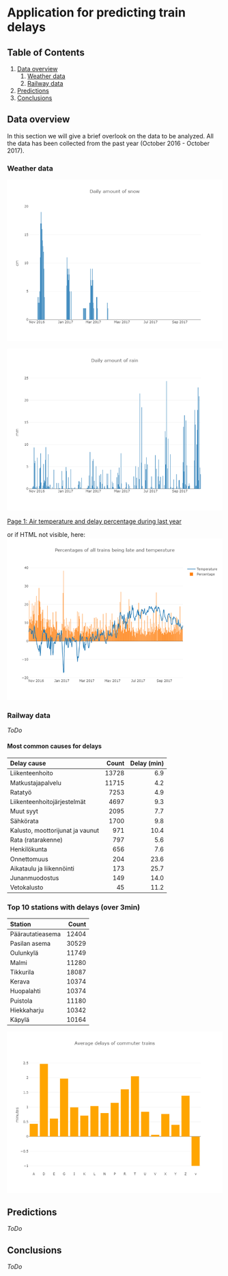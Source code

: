 # Application for predicting train delays

## Table of Contents
1. [Data overview](#data-overview)
    1. [Weather data](#weather-data)
    1. [Railway data](#railway-data)
1. [Predictions](#predictions)
1. [Conclusions](#conclusions)

## Data overview

In this section we will give a brief overlook on the data to be analyzed. All the data has been collected from the past year (October 2016 - October 2017).

### Weather data

![Pic 1: Amount of snowfall in the past year.](snow.png "Snow amount")


![Pic 2: Amount of rainfall in the past year.](rrday.png "Rain amount")

[Page 1: Air temperature and delay percentage during last year](weather-late.html)

or if HTML not visible, here:
![Pic 4:  Air temperature and delay percentage during last year](bar-plot-all-trains.png "Air temperature and delays")


### Railway data

*ToDo*

#### Most common causes for delays

| Delay cause                      | Count | Delay (min)           |
|:---------------------------------|------:|----------------------:|
| Liikenteenhoito                  | 13728 | 6.9                   |
| Matkustajapalvelu                | 11715 | 4.2                   |
| Ratatyö                          | 7253  | 4.9                   |
| Liikenteenhoitojärjestelmät      | 4697  | 9.3                   |
| Muut syyt                        | 2095  | 7.7                   |
| Sähkörata                        | 1700  | 9.8                   |
| Kalusto, moottorijunat ja vaunut | 971   | 10.4                  |
| Rata (ratarakenne)               | 797   | 5.6                   |
| Henkilökunta                     | 656   | 7.6                   |
| Onnettomuus                      | 204   | 23.6                  |
| Aikataulu ja liikennöinti        | 173   | 25.7                  |
| Junanmuodostus                   | 149   | 14.0                  |
| Vetokalusto                      | 45    | 11.2                  |

### Top 10 stations with delays (over 3min)

| Station                          | Count |
|:---------------------------------|------:|
| Päärautatieasema                 | 12404 |
| Pasilan asema                    | 30529 |
| Oulunkylä                        | 11749 | 
| Malmi                            | 11280 | 
| Tikkurila                        | 18087 | 
| Kerava                           | 10374 | 
| Huopalahti                       | 10374 | 
| Puistola                         | 11180 | 
| Hiekkaharju                      | 10342 | 
| Käpylä                           | 10164 | 


![Pic 5:  Average delays of commuter trains](averageDelays.png "Average delays of commuter trains")


## Predictions

*ToDo*

## Conclusions

*ToDo*
